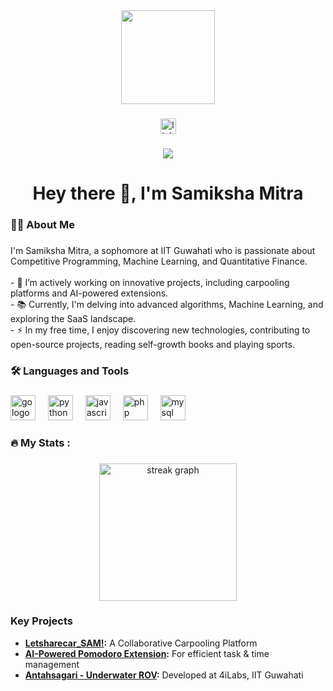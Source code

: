 <div align="center">
  <img height="150" src="https://camo.githubusercontent.com/62da68eb62b1e5f175f7d1f0191dd89a653d7908feb22d37d4a0ab07365d6791/68747470733a2f2f6d656469612e67697068792e636f6d2f6d656469612f4d3967624264396e6244724f5475314d71782f67697068792e676966"  />
</div>

###

<div align="center">
  <a href="https://www.linkedin.com/in/samikshasam"><img src="https://img.shields.io/static/v1?message=LinkedIn&logo=linkedin&label=&color=0077B5&logoColor=white&labelColor=&style=for-the-badge" height="25" alt="linkedin logo"  /></a>
<!--   <a href="https://www.youtube.com/channel/yourchannel"><img src="https://img.shields.io/static/v1?message=YouTube&logo=youtube&label=&color=FF0000&logoColor=white&labelColor=&style=for-the-badge" height="25" alt="youtube logo"  /></a> -->
<!--   <a href="https://twitter.com/yourusername"><img src="https://img.shields.io/static/v1?message=Twitter&logo=twitter&label=&color=1DA1F2&logoColor=white&labelColor=&style=for-the-badge" height="25" alt="twitter logo"  /></a> -->
</div>

###

<div align="center">
  <img src="https://visitor-badge.laobi.icu/badge?page_id=Samik123Mit"  />
</div>

###

<h1 align="center">Hey there 👋, I'm Samiksha Mitra</h1>

###

<h3 align="left">👩‍💻  About Me</h3>

###

<p align="left">I'm Samiksha Mitra, a sophomore at IIT Guwahati who is passionate about Competitive Programming, Machine Learning, and Quantitative Finance. <br><br>- 🔭 I’m actively working on innovative projects, including carpooling platforms and AI-powered extensions.<br>- 📚 Currently, I'm delving into advanced algorithms, Machine Learning, and exploring the SaaS landscape.<br>- ⚡ In my free time, I enjoy discovering new technologies, contributing to open-source projects, reading self-growth books and playing sports.</p>

###

<h3 align="left">🛠 Languages and Tools</h3>

###

<div align="left">
  <img src="https://cdn.jsdelivr.net/gh/devicons/devicon/icons/go/go-original-wordmark.svg" height="40" alt="go logo"  />
  <img width="12" />
  <img src="https://cdn.jsdelivr.net/gh/devicons/devicon/icons/python/python-original.svg" height="40" alt="python logo"  />
  <img width="12" />
  <img src="https://cdn.jsdelivr.net/gh/devicons/devicon/icons/javascript/javascript-original.svg" height="40" alt="javascript logo"  />
  <img width="12" />
  <img src="https://cdn.jsdelivr.net/gh/devicons/devicon/icons/php/php-original.svg" height="40" alt="php logo"  />
  <img width="12" />
  <img src="https://cdn.jsdelivr.net/gh/devicons/devicon/icons/mysql/mysql-original-wordmark.svg" height="40" alt="mysql logo"  />
  <img width="12" />
<!--   <img src="https://cdn.jsdelivr.net/gh/devicons/devicon/icons/docker/docker-plain-wordmark.svg" height="40" alt="docker logo"  />
  <img width="12" /> -->
<!--   <img src="https://cdn.jsdelivr.net/gh/devicons/devicon/icons/kubernetes/kubernetes-plain.svg" height="40" alt="kubernetes logo"  />
  <img width="12" /> -->
<!--   <img src="https://cdn.jsdelivr.net/gh/devicons/devicon/icons/amazonwebservices/amazonwebservices-line-wordmark.svg" height="40" alt="aws logo"  />
</div> -->

###

<h3 align="left">🔥   My Stats :</h3>

###

<div align="center">
  <img src="https://streak-stats.demolab.com?user=Samik123Mit&locale=en&mode=daily&theme=dark&hide_border=false&border_radius=5&order=3" height="220" alt="streak graph"  />
</div>

###

### Key Projects
- **[Letsharecar_SAM!](https://github.com/Samik123Mit/letsharecar_SAM-):** A Collaborative Carpooling Platform
- **[AI-Powered Pomodoro Extension](https://github.com/Samik123Mit/AI-Powered-Pomodoro-Chrome-Extension):** For efficient task & time management
- **[Antahsagari - Underwater ROV](https://github.com/Samik123Mit/Antahsagari-Documentation):** Developed at 4iLabs, IIT Guwahati
